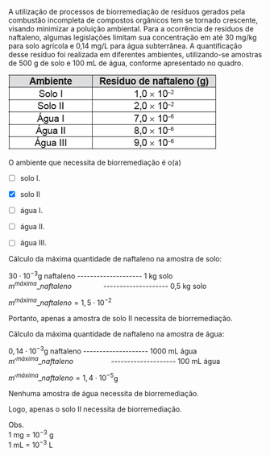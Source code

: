 

A utilização de processos de biorremediação de resíduos gerados pela combustão incompleta de compostos orgânicos tem se tornado crescente, visando minimizar a poluição ambiental. Para a ocorrência de resíduos de naftaleno, algumas legislações limitam sua concentração em até 30 mg/kg para solo agrícola e 0,14 mg/L para água subterrânea. A quantificação desse resíduo foi realizada em diferentes ambientes, utilizando-se amostras de 500 g de solo e 100 mL de água, conforme apresentado no quadro.

![](9a39c1e5-f66e-2628-58bb-7bde290da9b0.png)

O ambiente que necessita de biorremediação é o(a)



- [ ] solo I.
- [x] solo II
- [ ] água I.
- [ ] água II.
- [ ] água III.


Cálculo da máxima quantidade de naftaleno na amostra de solo:

$30 \cdot 10 ^{-3}$g naftaleno -------------------- 1 kg solo\
$m^{máxima}\_{naftaleno}$                -------------------- 0,5 kg solo

$m^{máxima}\_{naftaleno} = 1,5 \cdot 10^{-2}$

Portanto, apenas a amostra de solo II necessita de biorremediação.

Cálculo da máxima quantidade de naftaleno na amostra de água:

$0,14 \cdot 10 ^{-3}$g naftaleno -------------------- 1000 mL água\
$m'^{máxima}\_{naftaleno}$                   -------------------- 100 mL água

$m'^{máxima}\_{naftaleno} = 1,4 \cdot 10^{-5}$g

Nenhuma amostra de água necessita de biorremediação.

Logo, apenas o solo II necessita de biorremediação.

Obs.\
1 mg = $10^{-3}$ g\
1 mL = $10^{-3}$ L

        